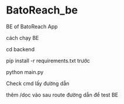 # BatoReach_be
BE of BatoReach App

cách chạy BE

cd backend

pip install -r requirements.txt trước

python main.py

Check cmd lấy đường dẫn

thêm /doc vào sau route đường dẫn để test BE

